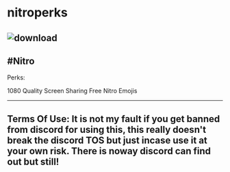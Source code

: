 # nitroperks


![download](https://user-images.githubusercontent.com/74433811/113645337-ae435680-9654-11eb-8e2f-57e913550d36.gif)
----------------------
#Nitro
----------------------
Perks: 

1080 Quality Screen Sharing
Free Nitro Emojis

----------------------
Terms Of Use:
It is not my fault if you get banned from discord for using this, this really doesn't break the discord **TOS** but just incase use it at your own risk. There is noway 
discord can find out but still!
----------------------
